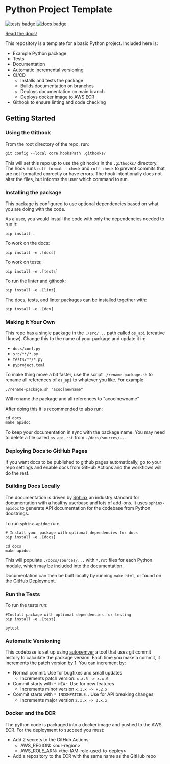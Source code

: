 # Python Project Template

[![tests badge](https://github.com/NERC-CEH/python-template/actions/workflows/pipeline.yml/badge.svg)](https://github.com/NERC-CEH/python-template/actions)
[![docs badge](https://github.com/NERC-CEH/python-template/actions/workflows/deploy-docs.yml/badge.svg)](https://nerc-ceh.github.io/python-template/)

[Read the docs!](https://nerc-ceh.github.io/python-template)

This repository is a template for a basic Python project. Included here is:

* Example Python package
* Tests
* Documentation
* Automatic incremental versioning
* CI/CD
    * Installs and tests the package
    * Builds documentation on branches
    * Deploys documentation on main branch
    * Deploys docker image to AWS ECR
* Githook to ensure linting and code checking

## Getting Started

### Using the Githook

From the root directory of the repo, run:

```
git config --local core.hooksPath .githooks/
```

This will set this repo up to use the git hooks in the `.githooks/` directory. The hook runs `ruff format --check` and `ruff check` to prevent commits that are not formatted correctly or have errors. The hook intentionally does not alter the files, but informs the user which command to run.

### Installing the package

This package is configured to use optional dependencies based on what you are doing with the code.

As a user, you would install the code with only the dependencies needed to run it:

```
pip install .
```

To work on the docs:

```
pip install -e .[docs]
```

To work on tests:

```
pip install -e .[tests]
```

To run the linter and githook:

```
pip install -e .[lint]
```

The docs, tests, and linter packages can be installed together with:

```
pip install -e .[dev]
```

### Making it Your Own

This repo has a single package in the `./src/...` path called `os_api` (creative I know). Change this to the name of your package and update it in:

* `docs/conf.py`
* `src/**/*.py`
* `tests/**/*.py`
* `pyproject.toml`

To make thing move a bit faster, use the script `./rename-package.sh` to rename all references of `os_api` to whatever you like. For example:

```
./rename-package.sh "acoolnewname"
```

Will rename the package and all references to "acoolnewname"

After doing this it is recommended to also run:

```
cd docs
make apidoc
```

To keep your documentation in sync with the package name. You may need to delete a file called `os_api.rst` from `./docs/sources/...`

### Deploying Docs to GitHub Pages

If you want docs to be published to github pages automatically, go to your repo settings and enable docs from GitHub Actions and the workflows will do the rest.

### Building Docs Locally

The documentation is driven by [Sphinx](https://www.sphinx-doc.org/) an industry standard for documentation with a healthy userbase and lots of add-ons. It uses `sphinx-apidoc` to generate API documentation for the codebase from Python docstrings.

To run `sphinx-apidoc` run:

```
# Install your package with optional dependencies for docs
pip install -e .[docs]

cd docs
make apidoc
```

This will populate `./docs/sources/...` with `*.rst` files for each Python module, which may be included into the documentation.

Documentation can then be built locally by running `make html`, or found on the [GitHub Deployment](https://nerc-ceh.github.io/python-template).

### Run the Tests

To run the tests run:

```
#Install package with optional dependencies for testing
pip install -e .[test]

pytest
```

### Automatic Versioning

This codebase is set up using [autosemver](https://autosemver.readthedocs.io/en/latest/usage.html#) a tool that uses git commit history to calculate the package version. Each time you make a commit, it increments the patch version by 1. You can increment by:

* Normal commit. Use for bugfixes and small updates
    * Increments patch version: `x.x.5 -> x.x.6`
* Commit starts with `* NEW:`. Use for new features
    * Increments minor version `x.1.x -> x.2.x`
* Commit starts with `* INCOMPATIBLE:`. Use for API breaking changes
    * Increments major version `2.x.x -> 3.x.x`

### Docker and the ECR

The python code is packaged into a docker image and pushed to the AWS ECR. For the deployment to succeed you must:

* Add 2 secrets to the GitHub Actions:
    * AWS_REGION: \<our-region\>
    * AWS_ROLE_ARN: \<the-IAM-role-used-to-deploy\>
* Add a repository to the ECR with the same name as the GitHub repo
 
